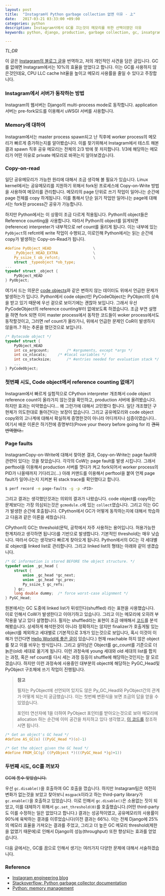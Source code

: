 ```yaml
---
layout: post
title:  "Instagram이 Python garbage collection 없앤 이유 - 上"
date:   2017-03-21 03:33:00 +09:00
categories: python
description: Instagram사에서 GC를 끄는것이 메모리를 위한 선택이였던 이유
keywords: python, django, production, garbage collection, gc, insatgram, memory, management, multi processor

---
```


*TL;DR*

이 글은 [Instagram의 블로그 글](https://engineering.instagram.com/dismissing-python-garbage-collection-at-instagram-4dca40b29172#.koitdzt7n)을 번역하고, 저의 개인적인 사견을 담은 글입니다. GC를 없애면 Instagram에서는 10%의 효율을 얻었다고 합니다. 이는 GC를 사용하지 않은것인데요, CPU LLC cache hit율을 높이고 메모리 사용률을 줄일 수 있다고 주장합니다.

### Instagram에서 서버가 동작하는 방법

Instagram의 웹서버는 Django의 multi-process mode로 동작합니다. application 서버는 pre-fork모드를 이용해서 uWSGI 서버를 사용합니다.

### Memory에 대하여

Instagram에서는 master process spawn되고 난 직후에 worker process의 메모리가 빠르게 증가하는지를 알아봤습니다. 이를 찾기위해서 Instagram에서 테스트 해본 결과 spawn 직후 공유 메모리는 전체의 2/3 밖에 못 차지합니다. 1/3에 해당하는 메모리가 어떤 이유로 private 메모리로 바뀌는지 알아보겠습니다.

### Copy-on-read

일단 공유메모리가 가능한 원리에 대해서 조금 생각해 볼 필요가 있습니다. Linux kernel에서는 공유메모리를 지원하기 위해서 fork된 프로세스에 Copy-on-Write 방법을 사용하여 메모리를 관리합니다. 메모리의 page 단위로 쓰기 작업이 일어나는 순간에 page 전체를 copy 하게됩니다. 이를 통해서 단순 읽기 작업만 일어나는 page에 대해서는 fork된 process간 공유가 가능합니다.

하지만 Python에서는 이 상황이 조금 다르게 적용됩니다. Python의 object들은 Reference counting을 사용합니다. 따라서 Python의 object를 읽게되면(reference) interpreter가 내부적으로 ref count를 올리게 됩니다. 이는 내부에 있는 ```PyObject```의 refcnt에 write 작업이 수행되고, 이로인해 Python에서는 읽는 순간에  copy가 발생하는 Copy-on-Read가 됩니다.

```c
#define PyObject_HEAD                   \
    _PyObject_HEAD_EXTRA                \
    Py_ssize_t ob_refcnt;               \
    struct _typeobject *ob_type;
...
typedef struct _object {
    PyObject_HEAD
} PyObject;
```

여기서 드는 의문은 [code objects](https://docs.python.org/3/c-api/code.html)와 같은 변하지 않는 데이터도 위에서 언급한 문제가 발생하는가 입니다. Python에서 code object인 PyCodeObject는 PyObject의 상속을 받고 있기 때문에 우선 겉으로 보이기에는 괜찮아 보입니다. 그래서 우선 PyCodeObject의 reference counting부터 없애보도록 하겠습니다. 조금 부연 설명을 하면 fork 되면 이미 master process에서 동작한 코드들이 woker process에서도 동작할것이고, 그러면 ref count가 올라가니, 위에서 언급한 문제인 CoR이 발생하지 않을까..? 하는 추론을 했던것으로 보입니다.

```c
/* Bytecode object */
typedef struct {
    PyObject_HEAD
    int co_argcount;		/* #arguments, except *args */
    int co_nlocals;		/* #local variables */
    int co_stacksize;		/* #entries needed for evaluation stack */
	...
} PyCodeObject;
```

### 첫번째 시도, Code object에서 reference counting 없애기

Instagram에서 빠르게 실험적으로 CPython interpreter 개조해서 code object reference count이 올라가지 않는것을 확인하고, production 서버에 올려봤습니다. 하지만 효과는 미약했습니다... 왜 그런가에 대해서 고민했다 합니다. 일단 개조했던 구현체가 의도한대로 돌아간다는 보장이 없습니다. 그리고 공유메모리와 code object copy와의 고나계에 대해서 확실하게 증명한것이 아니라 어디까지나 심증이였습니다.. 여기서 배운 이론은 하기전에 증명부터(Prove your theory before going for it) <strike>괜히 번역했다..</strike>

### Page faults

InstagramCopy-on-Write에 대해서 찾아본 결과, Copy-on-Write는 page fault와 관련이 있다는 것을 찾았습니다. 각각의 CoW는 page fault를 발생 시킵니다. 그래서 perftool을 이용해서 production 서버를 껏다가 켜고 fork되어서 worker process의 PID가 나올때까지 기다리고(...) 아래 커맨드를 이용해서 perftool을 붙여 언제  page fault가 일어나는지 지켜본 뒤 stack trace를 확인했다고 합니다.

```sh
$ perf record -e page-faults -g -p <PID>
```

그리고 결과는 생각했던것과는 의외의 결과가 나왔습니다. code object를 copy하는 문제보다는 가장 의심되는것은 `gcmodule.c`에 있는 `collect`였습니다. 그리고 이는 GC가 발생한 순간에 호출됩니다. CPython에서 GC가 어떻게 동작하는지에 대해서 학습하고 다음과 같은 이론을 세웠습니다.

CPython의 GC는 threshold(문턱, 공학에서 자주 사용하는 용어입니다. 허용가능한 한계치라고 생각하면 됩니다)를 기반으로 발생합니다. 기본적인 threshold는 매우 낮습니다. 따라서 GC는 생각보다 빠르게 찾아오게 됩니다. Python에서의 GC는 각 세대별로 object를 linked list로 관리합니다. 그리고 linked list의 형태는 아래와 같이 생겼습니다.

```c
/* GC information is stored BEFORE the object structure. */
typedef union _gc_head {
    struct {
        union _gc_head *gc_next;
        union _gc_head *gc_prev;
        Py_ssize_t gc_refs;
    } gc;
    long double dummy;  /* force worst-case alignment */
} PyGC_Head;
```
원본에서는 GC 도중에 linked list가 뒤섞인다(shuffled) 라는 표현을 사용했습니다. 이로 인해서 CoW가 발생한다고 이야기하고 있습니다. 그리고 이는 메모리에 오히려 부작용을 낳고 있다 설명합니다. 필자는 shuffled라는 표현이 조금 애매해서 [코드](https://github.com/python-git/python/blob/master/Modules/gcmodule.c#L815)를 분석해봤습니다. 상세하게 해석한것이 아니라 정확하지는 않지만 finalizer가 호출게될 있는 object를 제외하고 세대별로 (기본적으로 3개가 있는것으로 보입니다, 혹시 이것이 이해가 안간다면 [Hello World에 좋은 글이](http://d2.naver.com/helloworld/1329) 있습니다.) 현재 reachable 하지 않은 object를 찾고 이를 비우는 방식입니다. 그리고 살아남은 Object를 gc_count를 기준으로 더 늙은(old) 세대로 옮기게 됩니다. 이런 과정속에 young 세대와 old 세대의 list를 합치는 과정, 혹은 ref count를 다시 세는 과정 등등이 shuffle에 해당하는것인지는 잘 모르겠습니다. 하지만 이런 과정속에 사용중인 대부분의 object에 해당하는 PyGC_Head및 PyObject 구조체에 쓰기 작업이 진행됩니다.

> **참고**
>
> 필자는 PyObject에 선언되어 있지도 않은 Py_GC_Head와 PyObject간의 관계가 어떻게 되는지 궁금했습니다. 이는 첫번째 변환식을 보면 조금의 답을 얻을 수 있었습니다. 
>
> 포인터 연산자에 1을 더하여 PyObject 포인터를 받아오는것으로 보아 메모리에 allocation 하는 순간에 이미 공간을 차지하고 있다 생각했고, [이 코드를](https://github.com/python/cpython/blob/6f0eb93183519024cb360162bdd81b9faec97ba6/Modules/gcmodule.c#L1732) 참조하시면 됩니다.

```c
/* Get an object's GC head */
#define AS_GC(o) ((PyGC_Head *)(o)-1)

/* Get the object given the GC head */
#define FROM_GC(g) ((PyObject *)(((PyGC_Head *)g)+1))
```

### 두번째 시도, GC를 꺼보자
<strike>GC에 통수 맞았습니다.</strike>

우선 `gc.disable()`을 호출하여 GC 호출을 껐습니다. 하지만 Instagram팀은 여전히 변화가 없는것을 보았고 찾아보니 `msgpack`이라고 하는 third-party library가  `gc.enable()`을 호출하고 있었습니다. 이로 인해서 `gc.disable()`은 소용없는 짓이 되었고, 이를 대체하기 위해서 `gc.set_threshold(0)`를 호출했습니다.(어떤 third-party도 이를 수정하는 일은 없었다고 합니다.) 결과는 성공적이였고, 공유메모리의 사용률이 90%에 육박하는 결과를 이루었습니다(이전 결과는 66%). 이는 전체 Django에 25%의 메모리 효율을 가져오는 결과를 주었고, 그리고 더 높은 GC 메모리 threshold(제한을 없앴기 때문에)로 인해서 Django의 성능(throughput) 또한 향상되는 효과를 얻었습니다.

다음 글에서는, GC를 끔으로 인해서 생기는 여러가지 다양한 문제에 대해서 서술하겠습니다.

### Reference

* [Instagram engineering blog](https://engineering.instagram.com/dismissing-python-garbage-collection-at-instagram-4dca40b29172#.koitdzt7n)
* [Stackoverflow: Python garbage collector documentation](http://stackoverflow.com/questions/4484167/python-garbage-collector-documentation)
* [Python: memory management](https://intopython.com/2016/12/13/memory-management/)
